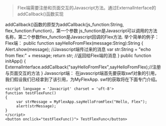 > Flex端需要注册和页面交互的Javascript方法。通过ExternalInterface的addCallback()函数实现

addCallback()函数的原型为addCallback(js_function:String, flex_function:Function)，第一个参数
js_function是Javascript可以调用的方法名称，第二个参数flex_function是Javascript回调的Flex方法.
举个简单的例子：
Flex端：
public function sayHelloFromFlex(message:String):String
{
     Alert.show(message); //Javascript端传过来的消息
     var str:String = "echo from flex:" + message;
     return str; //返回给Flex端的消息
}
public function initApp()
{
      ExternalInterface.addCallback("sayHelloFromFlex",sayHelloFromFlex);//注册与页面交互的方法
}
Javascript端：
在javascript端首先要获取swf对象的引用，我们假设我们已经拿到了该引用，为MyFlexApp.
swf的获取将在下面专门介绍。


```
<script language = 'Javacript' charset = 'uft-8'>
function testFlexFunc()
{
     var strMessage = MyFlexApp.sayHelloFromFlex("Hello, Flex");
     alert(strMessage); 
}
</script>
<button onclick="testFlexFunc()"> TestFlexFunc</button>
```

